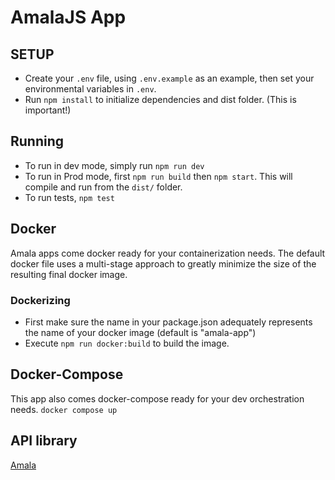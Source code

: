 # AmalaJS App

## SETUP
- Create your `.env` file, using `.env.example` as an example, then set your environmental variables in `.env`.
- Run `npm install` to initialize dependencies and dist folder. (This is important!)

## Running
- To run in dev mode, simply run `npm run dev`
- To run in Prod mode, first `npm run build` then `npm start`. This will compile and run from the `dist/` folder.
- To run tests, `npm test`

## Docker
Amala apps come docker ready for your containerization needs. 
The default docker file uses a multi-stage approach to greatly minimize the size of the resulting final docker image.

### Dockerizing
- First make sure the name in your package.json adequately represents the name of your docker image (default is "amala-app")
- Execute `npm run docker:build` to build the image.


## Docker-Compose
This app also comes docker-compose ready for your dev orchestration needs.
`docker compose up`


## API library
[Amala](https://github.com/iyobo/amala)

